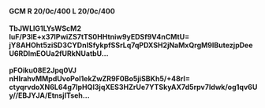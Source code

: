 #### GCM R 20/0c/400 L 20/0c/400
**TbJWLlG1LYsWScM2**<br/>**luF/P3lE+x37lPwiZS7tTS0HHtniw9yEDSf9V4nCMtU=**<br/>**jY8AHOht5ziSD3CYDnISfykpfSSrLq7qPDXSH2jNaMxQrgM9IButezjpDeeU6RDlmEOUa2fURkNUatbU...**<br/><br/>
**pFOiku08E2Jpq0VJ**<br/>**nHlrahvMMpdUvoPol1ekZwZR9F0Bo5jiSBKh5/+48rI=**<br/>**ctyqrvdoXN6L64g7IpHQI3jqXES3HZrUe7YTSkyAX7d5rpv7Idwk/og1qv6Uy//EBJYJA/EtnsjITseh...**